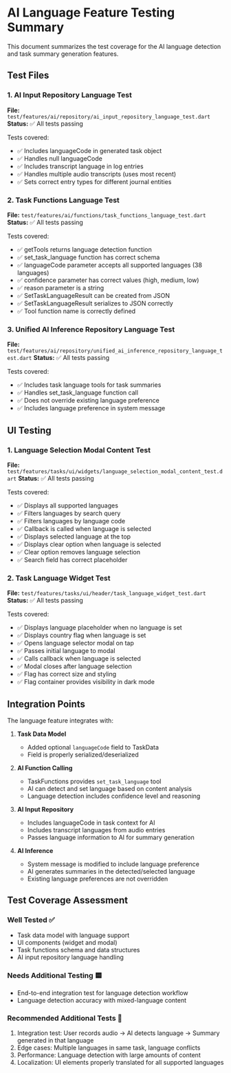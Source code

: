 # AI Language Feature Testing Summary

This document summarizes the test coverage for the AI language detection and task summary generation features.

## Test Files

### 1. AI Input Repository Language Test
**File:** `test/features/ai/repository/ai_input_repository_language_test.dart`
**Status:** ✅ All tests passing

Tests covered:
- ✅ Includes languageCode in generated task object
- ✅ Handles null languageCode
- ✅ Includes transcript language in log entries
- ✅ Handles multiple audio transcripts (uses most recent)
- ✅ Sets correct entry types for different journal entities

### 2. Task Functions Language Test
**File:** `test/features/ai/functions/task_functions_language_test.dart`
**Status:** ✅ All tests passing

Tests covered:
- ✅ getTools returns language detection function
- ✅ set_task_language function has correct schema
- ✅ languageCode parameter accepts all supported languages (38 languages)
- ✅ confidence parameter has correct values (high, medium, low)
- ✅ reason parameter is a string
- ✅ SetTaskLanguageResult can be created from JSON
- ✅ SetTaskLanguageResult serializes to JSON correctly
- ✅ Tool function name is correctly defined

### 3. Unified AI Inference Repository Language Test
**File:** `test/features/ai/repository/unified_ai_inference_repository_language_test.dart`
**Status:** ✅ All tests passing

Tests covered:
- ✅ Includes task language tools for task summaries
- ✅ Handles set_task_language function call
- ✅ Does not override existing language preference
- ✅ Includes language preference in system message

## UI Testing

### 1. Language Selection Modal Content Test
**File:** `test/features/tasks/ui/widgets/language_selection_modal_content_test.dart`
**Status:** ✅ All tests passing

Tests covered:
- ✅ Displays all supported languages
- ✅ Filters languages by search query
- ✅ Filters languages by language code
- ✅ Callback is called when language is selected
- ✅ Displays selected language at the top
- ✅ Displays clear option when language is selected
- ✅ Clear option removes language selection
- ✅ Search field has correct placeholder

### 2. Task Language Widget Test
**File:** `test/features/tasks/ui/header/task_language_widget_test.dart`
**Status:** ✅ All tests passing

Tests covered:
- ✅ Displays language placeholder when no language is set
- ✅ Displays country flag when language is set
- ✅ Opens language selector modal on tap
- ✅ Passes initial language to modal
- ✅ Calls callback when language is selected
- ✅ Modal closes after language selection
- ✅ Flag has correct size and styling
- ✅ Flag container provides visibility in dark mode

## Integration Points

The language feature integrates with:

1. **Task Data Model**
   - Added optional `languageCode` field to TaskData
   - Field is properly serialized/deserialized

2. **AI Function Calling**
   - TaskFunctions provides `set_task_language` tool
   - AI can detect and set language based on content analysis
   - Language detection includes confidence level and reasoning

3. **AI Input Repository**
   - Includes languageCode in task context for AI
   - Includes transcript languages from audio entries
   - Passes language information to AI for summary generation

4. **AI Inference**
   - System message is modified to include language preference
   - AI generates summaries in the detected/selected language
   - Existing language preferences are not overridden

## Test Coverage Assessment

### Well Tested ✅
- Task data model with language support
- UI components (widget and modal)
- Task functions schema and data structures
- AI input repository language handling

### Needs Additional Testing 🟨
- End-to-end integration test for language detection workflow
- Language detection accuracy with mixed-language content

### Recommended Additional Tests 📝
1. Integration test: User records audio → AI detects language → Summary generated in that language
2. Edge cases: Multiple languages in same task, language conflicts
3. Performance: Language detection with large amounts of content
4. Localization: UI elements properly translated for all supported languages